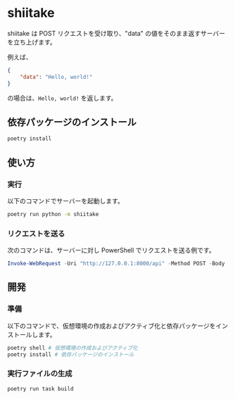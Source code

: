 # shiitake

shiitake は POST リクエストを受け取り、"data" の値をそのまま返すサーバーを立ち上げます。

例えば、

```json
{
    "data": "Hello, world!"
}
```

の場合は、`Hello, world!` を返します。

## 依存パッケージのインストール
```sh
poetry install
```

## 使い方

### 実行
以下のコマンドでサーバーを起動します。

```sh
poetry run python -m shiitake
```

### リクエストを送る
次のコマンドは、サーバーに対し PowerShell でリクエストを送る例です。

```ps1
Invoke-WebRequest -Uri "http://127.0.0.1:8000/api" -Method POST -Body '{"data": "hello, world"}' -ContentType "application/json"
```

## 開発

### 準備
以下のコマンドで、仮想環境の作成およびアクティブ化と依存パッケージをインストールします。

```sh
poetry shell # 仮想環境の作成およびアクティブ化
poetry install # 依存パッケージのインストール
```

### 実行ファイルの生成

```sh
poetry run task build
```
